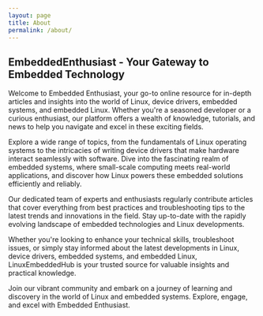```yaml
---
layout: page
title: About
permalink: /about/
---
```

##  EmbeddedEnthusiast - Your Gateway to Embedded Technology


Welcome to Embedded Enthusiast, your go-to online resource for in-depth articles and insights into the world of Linux, device drivers, embedded systems, and embedded Linux. Whether you're a seasoned developer or a curious enthusiast, our platform offers a wealth of knowledge, tutorials, and news to help you navigate and excel in these exciting fields.

Explore a wide range of topics, from the fundamentals of Linux operating systems to the intricacies of writing device drivers that make hardware interact seamlessly with software. Dive into the fascinating realm of embedded systems, where small-scale computing meets real-world applications, and discover how Linux powers these embedded solutions efficiently and reliably.

Our dedicated team of experts and enthusiasts regularly contribute articles that cover everything from best practices and troubleshooting tips to the latest trends and innovations in the field. Stay up-to-date with the rapidly evolving landscape of embedded technologies and Linux developments.

Whether you're looking to enhance your technical skills, troubleshoot issues, or simply stay informed about the latest developments in Linux, device drivers, embedded systems, and embedded Linux, LinuxEmbeddedHub is your trusted source for valuable insights and practical knowledge.

Join our vibrant community and embark on a journey of learning and discovery in the world of Linux and embedded systems. Explore, engage, and excel with Embedded Enthusiast.

